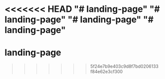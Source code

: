 <<<<<<< HEAD
"# landing-page" 
"# landing-page" 
"# landing-page" 
"# landing-page" 
=======
# landing-page
>>>>>>> 5f24e7b9e403c9d8f7bd0206133f84e62e3cf300
